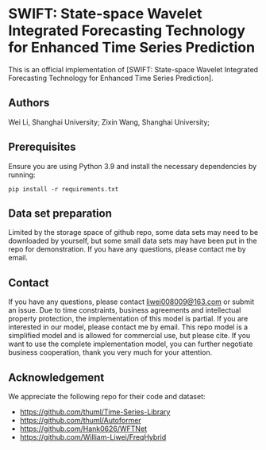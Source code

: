# SWIFT: State-space Wavelet Integrated Forecasting Technology for Enhanced Time Series Prediction


This is an official implementation of [SWIFT: State-space Wavelet Integrated Forecasting Technology for Enhanced Time Series Prediction].

## Authors

Wei Li, Shanghai University;
Zixin Wang, Shanghai University;


## Prerequisites

Ensure you are using Python 3.9 and install the necessary dependencies by running:

```
pip install -r requirements.txt
```

## Data set preparation

Limited by the storage space of github repo, some data sets may need to be downloaded by yourself, but some small data sets may have been put in the repo for demonstration. If you have any questions, please contact me by email.

<!-- 
## Citation

If you find this repo useful, please cite it as follows:

```
@article{li2025swift,
  title={SWIFT: State-space Wavelet Integrated Forecasting Technology for Enhanced Time Series Prediction},
  author={Li, Wei and Wang, Zixin},
  journal={},
  year={2025}
}
``` 
-->

## Contact

If you have any questions, please contact <liwei008009@163.com> or submit an issue. 
Due to time constraints, business agreements and intellectual property protection, the implementation of this model is partial. If you are interested in our model, please contact me by email. 
This repo model is a simplified model and is allowed for commercial use, but please cite. If you want to use the complete implementation model, you can further negotiate business cooperation, thank you very much for your attention.

## Acknowledgement

We appreciate the following repo for their code and dataset:
- https://github.com/thuml/Time-Series-Library
- https://github.com/thuml/Autoformer
- https://github.com/Hank0626/WFTNet
- https://github.com/William-Liwei/FreqHybrid
